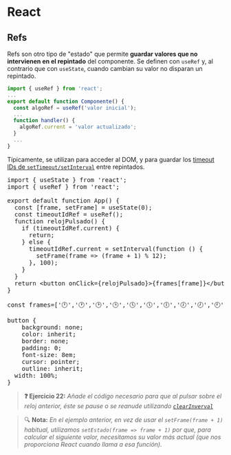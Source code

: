 # React
## Refs

Refs son otro tipo de "estado" que permite **guardar valores que no intervienen en el repintado** del componente. Se definen con `useRef` y, al contrario que con `useState`, cuando cambian su valor no disparan un repintado.

```js
import { useRef } from 'react';
...
export default function Componente() {
  const algoRef = useRef('valor inicial');
  ...
  function handler() {
    algoRef.current = 'valor actualizado';
  }
  ...
}
```

Típicamente, se utilizan para acceder al DOM, y para guardar los [timeout IDs de `setTimeout/setInterval`](https://developer.mozilla.org/en-US/docs/Web/API/setTimeout#return_value) entre repintados.

<div class="sandpack" data-height="350px" data-width="75"><pre data-file="App.js">
import { useState } from 'react';
import { useRef } from 'react';
&nbsp;
export default function App() {
  const [frame, setFrame] = useState(0);
  const timeoutIdRef = useRef();
  function relojPulsado() {
    if (timeoutIdRef.current) {
      return;
    } else {
      timeoutIdRef.current = setInterval(function () {
        setFrame(frame => (frame + 1) % 12);
      }, 100);
    }
  }
  return &lt;button onClick={relojPulsado}>{frames[frame]}&lt;/button>;
}
&nbsp;
const frames=['🕛','🕐','🕑','🕒','🕓','🕔','🕕','🕖','🕗','🕘','🕙','🕚'];
</pre><pre data-file="styles.css" data-hidden="true">
button {
	background: none;
	color: inherit;
	border: none;
	padding: 0;
	font-size: 8em;
	cursor: pointer;
	outline: inherit;
  width: 100%;
}
</pre></div>

> **❓ Ejercicio 22:** _Añade el código necesario para que al pulsar sobre el reloj anterior, éste se pause o se reanude utilizando [`clearInverval`](https://developer.mozilla.org/en-US/docs/Web/API/clearInterval)_

> 🔍 **Nota:** _En el ejemplo anterior, en vez de usar el `setFrame(frame + 1)` habitual, utilizamos `setEstado(frame => frame + 1)` por que, para calcular el siguiente valor, necesitamos su valor más actual (que nos proporciona React cuando llama a esa función)._